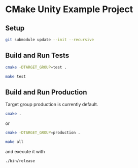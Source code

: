 # CMake Unity Example Project

## Setup 

```bash
git submodule update --init --recursive
```

## Build and Run Tests

```bash
cmake -DTARGET_GROUP=test .
```

```bash
make test
```

## Build and Run Production

Target group production is currently default.

```bash
cmake .
```

or

```bash
cmake -DTARGET_GROUP=production .
```

```bash
make all
```

and execute it with

```bash
./bin/release
```
